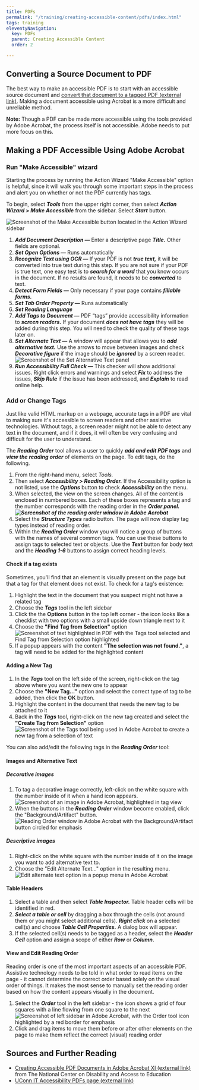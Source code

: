 ```yaml
---
title: PDFs
permalink: "/training/creating-accessible-content/pdfs/index.html"
tags: training
eleventyNavigation:
  key: PDFs
  parent: Creating Accessible Content
  order: 2

---
```

## Converting a Source Document to PDF

The best way to make an accessible PDF is to start with an accessible source document and [convert that document to a tagged PDF (external link)](https://webaim.org/techniques/acrobat/converting#word). Making a document accessible using Acrobat is a more difficult and unreliable method.

**Note:** Though a PDF can be made more accessible using the tools provided by Adobe Acrobat, the process itself is not accessible. Adobe needs to put more focus on this.

## Making a PDF Accessible Using Adobe Acrobat

### Run "Make Accessible" wizard

Starting the process by running the Action Wizard "Make Accessible" option is helpful, since it will walk you through some important steps in the process and alert you on whether or not the PDF currently has tags.

To begin, select **_Tools_** from the upper right corner, then select **_Action Wizard > Make Accessible_** from the sidebar. Select **_Start_** button.

![Screenshot of the Make Accessible button located in the Action Wizard sidebar](/static/img/pdf-make-accessible.png)

1. **_Add Document Description —_** Enter a descriptive page **_Title._** Other fields are optional.
2. **_Set Open Options —_** Runs automatically
3. **_Recognize Text using OCR —_** If your PDF is not **_true text,_** it will be converted into true text during this step. If you are not sure if your PDF is true text, one easy test is to **_search for a word_** that you know occurs in the document. If no results are found, it needs to be **_converted_** to text.
4. **_Detect Form Fields —_** Only necessary if your page contains **_fillable forms._**
5. **_Set Tab Order Property —_** Runs automatically
6. **_Set Reading Language_**
7. **_Add Tags to Document —_** PDF “tags” provide accessibility information to **_screen readers._** If your document **_does not have tags_** they will be added during this step. You will need to check the quality of these tags later on.
8. **_Set Alternate Text —_** A window will appear that allows you to **_add alternative text._** Use the arrows to move between images and check **_Decorative figure_** if the image should be **_ignored_** by a screen reader.  
   ![Screenshot of the Set Alternative Text panel](/static/img/pdf-insert-alt-text.png)
9. **_Run Accessibility Full Check —_** This checker will show additional issues. Right click errors and warnings and select **_Fix_** to address the issues, **_Skip Rule_** if the issue has been addressed, and **_Explain_** to read online help.

### Add or Change Tags

Just like valid HTML markup on a webpage, accurate tags in a PDF are vital to making sure it's accessible to screen readers and other assistive technologies. Without tags, a screen reader might not be able to detect any text in the document, and if it does, it will often be very confusing and difficult for the user to understand.

The **_Reading Order_** tool allows a user to quickly **_add and edit PDF tags_** and **_view the reading order_** of elements on the page. To edit tags, do the following.

1. From the right-hand menu, select _Tools._
2. Then select **_Accessibility > Reading Order._** If the Accessibility option is not listed, use the **_Options_** button to check **_Accessibility_** on the menu.
3. When selected, the view on the screen changes. All of the content is enclosed in numbered boxes. Each of these boxes represents a tag and the number corresponds with the reading order in the **_Order panel.  
   ![Screenshot of the reading order window in Adobe Acrobat](/static/img/pdf-reading-order-window.png)_**
4. Select the **_Structure Types_** radio button. The page will now display tag types instead of reading order.
5. Within the **_Reading Order_** window you will notice a group of buttons with the names of several common tags. You can use these buttons to assign tags to selected text or objects. Use the **_Text_** button for body text and the **_Heading 1-6_** buttons to assign correct heading levels.

#### Check if a tag exists

Sometimes, you'll find that an element is visually present on the page but that a tag for that element does not exist. To check for a tag's existence:

1. Highlight the text in the document that you suspect might not have a related tag
2. Choose the **_Tags_** tool in the left sidebar
3. Click the the **Options** button in the top left corner - the icon looks like a checklist with two options with a small upside down triangle next to it
4. Choose the **"Find Tag from Selection"** option  
   ![Screenshot of text highlighted in PDF with the Tags tool selected and Find Tag from Selection option highlighted](/static/img/pdf-find-tag.png)
5. If a popup appears with the content **"The selection was not found."**, a tag will need to be added for the highlighted content

#### Adding a New Tag

1. In the **_Tags_** tool on the left side of the screen, right-click on the tag above where you want the new one to appear
2. Choose the **"New Tag..."** option and select the correct type of tag to be added, then click the **OK** button.
3. Highlight the content in the document that needs the new tag to be attached to it
4. Back in the **_Tags_** tool, right-click on the new tag created and select the **"Create Tag from Selection"** option  
   ![Screenshot of the Tags tool being used in Adobe Acrobat to create a new tag from a selection of text](/static/img/pdf-create-tag.png)

You can also add/edit the following tags in the **_Reading Order_** tool:

#### Images and Alternative Text

##### Decorative images

1. To tag a decorative image correctly, left-click on the white square with the number inside of it when a hand icon appears.  
   ![Screenshot of an image in Adobe Acrobat, highlighted in tag view](/static/img/pdf-figure-tag.png)
2. When the buttons in the **_Reading Order_** window become enabled, click the "Background/Artifact" button.  
   ![Reading Order window in Adobe Acrobat with the Background/Artifact button circled for emphasis](/static/img/pdf-reading-order-background-tag.png)

##### Descriptive images

1. Right-click on the white square with the number inside of it on the image you want to add alternative text to.
2. Choose the "Edit Alternate Text..." option in the resulting menu.  
   ![Edit alternate text option in a popup menu in Adobe Acrobat](/static/img/pdf-edit-alternate-text.png)

#### Table Headers

1. Select a table and then select **_Table Inspector._** Table header cells will be identified in red.
2. **_Select a table or cell_** by dragging a box through the cells (not around them or you might select additional cells). **_Right click_** on a selected cell(s) and choose **_Table Cell Properties._** A dialog box will appear.
3. If the selected cell(s) needs to be tagged as a header, select the **_Header Cell_** option and assign a scope of either **_Row_** or **_Column._**

#### View and Edit Reading Order

Reading order is one of the most important aspects of an accessible PDF. Assistive technology needs to be told in what order to read items on the page - it cannot determine the correct order based solely on the visual order of things. It makes the most sense to manually set the reading order based on how the content appears visually in the document.

1. Select the **_Order_** tool in the left sidebar - the icon shows a grid of four squares with a line flowing from one square to the next  
   ![Screenshot of left sidebar in Adobe Acrobat, with the Order tool icon highlighted by a red border for emphasis](/static/img/pdf-order-tool.png)
2. Click and drag items to move them before or after other elements on the page to make them reflect the correct (visual) reading order

## Sources and Further Reading

* [Creating Accessible PDF Documents in Adobe Acrobat XI (external link)](http://ncdae.org/resources/cheatsheets/acrobat-xi.php) from The National Center on Disability and Access to Education
* [UConn IT Accessibility PDFs page (external link)](https://accessibility.its.uconn.edu/pdfs/)